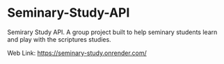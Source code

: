 # Seminary-Study-API

Semirary Study API. A group project built to help seminary students learn and play with the scriptures studies.

Web Link: https://seminary-study.onrender.com/
